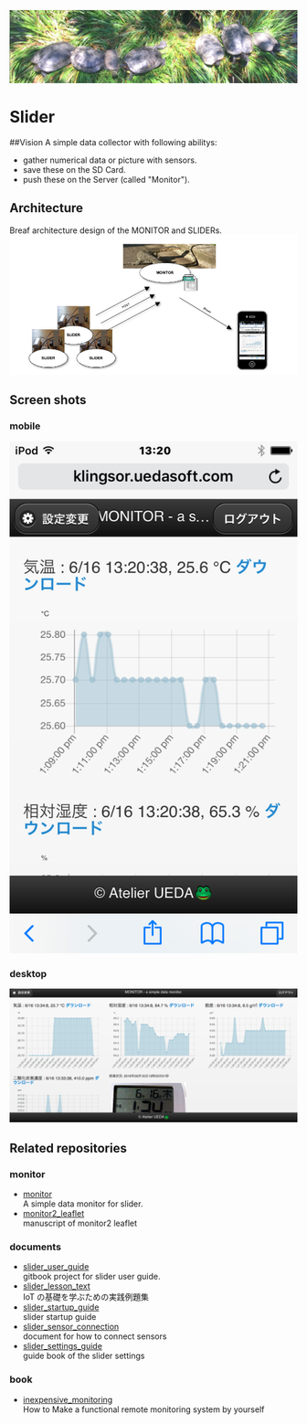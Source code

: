 ![Slider](https://github.com/UedaTakeyuki/slider/blob/master/doc/sliders.png)
# Slider

##Vision
A simple data collector with following abilitys:
- gather numerical data or picture with sensors.
- save these on the SD Card.
- push these on the Server (called "Monitor").

## Architecture
Breaf architecture design of the MONITOR and SLIDERs.
![architecture](https://github.com/UedaTakeyuki/monitor/blob/master/doc/architecture.png)

## Screen shots
### mobile
![mobile](https://github.com/UedaTakeyuki/monitor/blob/master/doc/mobile.PNG)
### desktop
![desktop](https://github.com/UedaTakeyuki/monitor/blob/master/doc/desktop.png)

## Related repositories
### monitor
- [monitor](https://github.com/UedaTakeyuki/monitor)  
  A simple data monitor for slider.
- [monitor2_leaflet](https://github.com/UedaTakeyuki/monitor2_leaflet)  
  manuscript of monitor2 leaflet

### documents
- [slider_user_guide](https://github.com/UedaTakeyuki/slider_user_guide)  
  gitbook project for slider user guide.
- [slider_lesson_text](https://github.com/UedaTakeyuki/slider_lesson_text)  
  IoT の基礎を学ぶための実践例題集
- [slider_startup_guide](https://github.com/UedaTakeyuki/slider_startup_guide)  
  slider startup guide
- [slider_sensor_connection](https://github.com/UedaTakeyuki/slider_sensor_connection)  
  document for how to connect sensors
- [slider_settings_guide](https://github.com/UedaTakeyuki/slider_settings_guide)  
  guide book of the slider settings

### book
- [inexpensive_monitoring](https://github.com/UedaTakeyuki/inexpensive_monitoring)  
  How to Make a functional remote monitoring system by yourself

